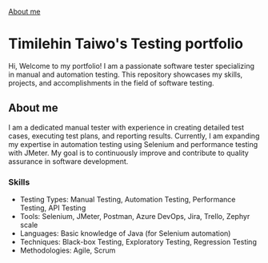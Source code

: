 [About me](About-me)
# Timilehin Taiwo's Testing portfolio
Hi, Welcome to my portfolio! I am a passionate software tester specializing in manual and automation testing. This repository showcases my skills, projects, and accomplishments in the field of software testing.
## About me
I am a dedicated manual tester with experience in creating detailed test cases, executing test plans, and reporting results. Currently, I am expanding my expertise in automation testing using Selenium and performance testing with JMeter. My goal is to continuously improve and contribute to quality assurance in software development.
### Skills
* Testing Types: Manual Testing, Automation Testing, Performance Testing, API Testing
* Tools: Selenium, JMeter, Postman, Azure DevOps, Jira, Trello, Zephyr scale
* Languages: Basic knowledge of Java (for Selenium automation)
* Techniques: Black-box Testing, Exploratory Testing, Regression Testing
* Methodologies: Agile, Scrum
  
